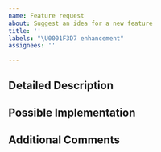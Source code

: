 ```yaml
---
name: Feature request
about: Suggest an idea for a new feature
title: ''
labels: "\U0001F3D7️ enhancement"
assignees: ''

---
```


## Detailed Description
<!--- Provide a detailed description of the change or addition you are proposing -->

## Possible Implementation
<!--- Share ideas for implementing the addition or change if you already thought of something (not obligatory) -->

## Additional Comments
